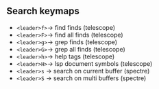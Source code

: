 ## Search keymaps

- `<leader>f>`-> find finds (telescope)
- `<leader>F>`-> find all finds (telescope)
- `<leader>g>`-> grep finds (telescope)
- `<leader>G>`-> grep all finds (telescope)
- `<leader>h>`-> help tags (telescope)
- `<leader>H>`-> lsp document symbols (telescope)
- `<leader>s` -> search on current buffer (spectre)
- `<leader>S` -> search on multi buffers (spectre)
